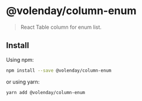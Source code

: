 # @volenday/column-enum

> React Table column for enum list.

## Install

Using npm:

```sh
npm install --save @volenday/column-enum
```

or using yarn:

```sh
yarn add @volenday/column-enum
```
